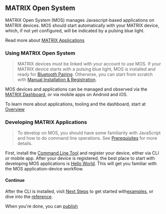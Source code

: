 ## MATRIX Open System

MATRIX Open System (MOS) manages Javascript-based applications on MATRIX devices. MOS should start automatically with your MATRIX device, which, if not yet configured, will be indicated by a pulsing blue light.

Read more about [MATRIX Applications](overview/applications.md)

### Using MATRIX Open System

> MATRIX devices must be linked with your account to use MOS. If your MATRIX device starts with a pulsing blue light, MOS is installed and ready for [Bluetooth Pairing](getting-started/pairing). Otherwise, you can start from scratch with [Manual Installation & Registration](getting-started/installation/).

MOS devices and applications can be managed and observed via the [MATRIX Dashboard](http://dash.matrix.one), or via mobile apps on Android and iOS. 

To learn more about applications, tooling and the dashboard, start at [Overview](overview/index.md)

### Developing MATRIX Applications

> To develop on MOS, you should have some familiarity with JavaScript and how to do command line operations. See [Prerequisites](getting-started/prerequisites.md) for more details. 

First, install the [Command Line Tool](overview/cli.md) and register your device, either via CLI or mobile app. After your device is registered, the best place to start with developing MOS applications is [Hello World](getting-started/hello-world.md). This will get you familiar with the MOS application-device workflow. 

#### Continue
After the CLI is installed, visit [Next Steps](getting-started/next-steps.md) to get started with[examples](examples/index.md), or dive into the [reference](reference/index.md).

When you're done, you can [publish](overview/publishing.md)
